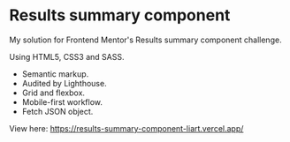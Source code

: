# Results summary component

My solution for Frontend Mentor's Results summary component challenge.

Using HTML5, CSS3 and SASS.
* Semantic markup.
* Audited by Lighthouse.
* Grid and flexbox.
* Mobile-first workflow.
* Fetch JSON object.

View here: https://results-summary-component-liart.vercel.app/
